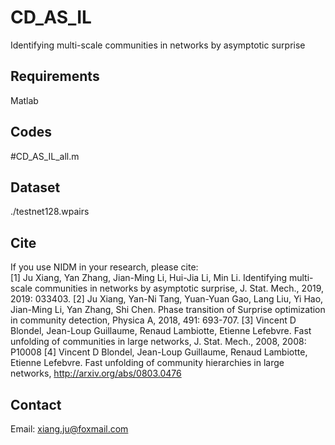 # CD_AS_IL
Identifying multi-scale communities in networks by asymptotic surprise


## Requirements
Matlab


## Codes 
#CD_AS_IL_all.m  <br>
 

## Dataset 
./testnet128.wpairs <br> 
 
 
## Cite
If you use NIDM in your research, please cite: <br> 
[1] Ju Xiang, Yan Zhang, Jian-Ming Li, Hui-Jia Li, Min Li. Identifying multi-scale communities in networks by asymptotic surprise, J. Stat. Mech., 2019, 2019: 033403.
[2] Ju Xiang, Yan-Ni Tang, Yuan-Yuan Gao, Lang Liu, Yi Hao, Jian-Ming Li, Yan Zhang, Shi Chen. Phase transition of Surprise optimization in community detection, Physica A, 2018, 491: 693-707.
[3] Vincent D Blondel, Jean-Loup Guillaume, Renaud Lambiotte, Etienne Lefebvre. Fast unfolding of communities in large networks, J. Stat. Mech., 2008, 2008: P10008
[4] Vincent D Blondel, Jean-Loup Guillaume, Renaud Lambiotte, Etienne Lefebvre. Fast unfolding of community hierarchies in large networks, http://arxiv.org/abs/0803.0476  


## Contact<br>
Email: xiang.ju@foxmail.com 
